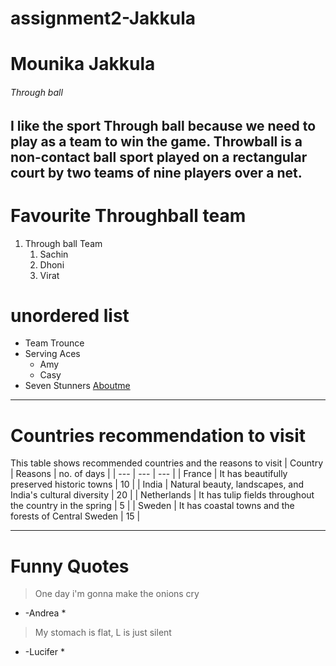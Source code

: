 # assignment2-Jakkula
# Mounika Jakkula
###### Through ball
I like the sport **Through ball** because we need to play as a team to win the game. Throwball is a non-contact ball **sport** played on a rectangular court by two teams of nine players over a net.
----
# Favourite Throughball team
1. Through ball Team
    1. Sachin
    2. Dhoni
    3. Virat

# unordered list
* Team Trounce
* Serving Aces
    * Amy
    * Casy
* Seven Stunners
 [Aboutme](https://github.com/mjakkula17/assignment2-Jakkula/blob/main/AboutMe.md)

 ---
 # Countries recommendation to visit
 This table shows recommended countries and the reasons to visit
 | Country | Reasons | no. of days |
 | --- | --- | --- |
 | France | It has beautifully preserved historic towns | 10 |
 | India | Natural beauty, landscapes, and India's cultural diversity | 20 |
 | Netherlands | It has tulip fields throughout the country in the spring | 5 |
 | Sweden | It has coastal towns and the forests of Central Sweden | 15 |

 ---
 # Funny Quotes
 >One day i'm gonna make the onions cry

 * -Andrea *

 >My stomach is flat, L is just silent

 * -Lucifer *

